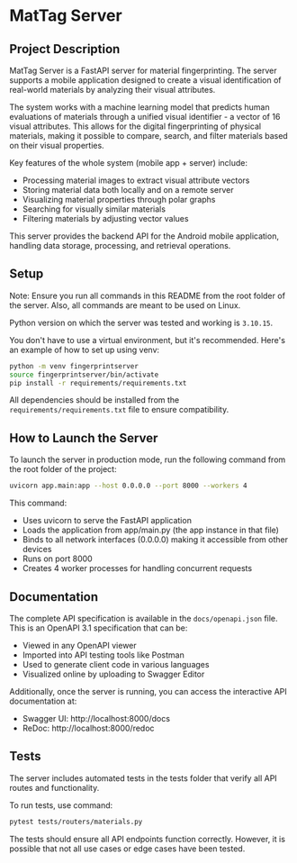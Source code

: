 # MatTag Server

## Project Description

MatTag Server is a FastAPI server for material fingerprinting. The server supports a mobile application designed to create a visual identification of real-world materials by analyzing their visual attributes.

The system works with a machine learning model that predicts human evaluations of materials through a unified visual identifier - a vector of 16 visual attributes. This allows for the digital fingerprinting of physical materials, making it possible to compare, search, and filter materials based on their visual properties.

Key features of the whole system (mobile app + server) include:
- Processing material images to extract visual attribute vectors
- Storing material data both locally and on a remote server
- Visualizing material properties through polar graphs
- Searching for visually similar materials
- Filtering materials by adjusting vector values

This server provides the backend API for the Android mobile application, handling data storage, processing, and retrieval operations.

## Setup

Note: Ensure you run all commands in this README from the root folder of the server. Also, all commands are meant to be used on Linux.

Python version on which the server was tested and working is `3.10.15`.

You don't have to use a virtual environment, but it's recommended. Here's an example of how to set up using venv:

```bash
python -m venv fingerprintserver
source fingerprintserver/bin/activate
pip install -r requirements/requirements.txt
```

All dependencies should be installed from the `requirements/requirements.txt` file to ensure compatibility.

## How to Launch the Server

To launch the server in production mode, run the following command from the root folder of the project:

```bash
uvicorn app.main:app --host 0.0.0.0 --port 8000 --workers 4
```

This command:

* Uses uvicorn to serve the FastAPI application
* Loads the application from app/main.py (the app instance in that file)
* Binds to all network interfaces (0.0.0.0) making it accessible from other devices
* Runs on port 8000
* Creates 4 worker processes for handling concurrent requests


## Documentation

The complete API specification is available in the `docs/openapi.json` file. This is an OpenAPI 3.1 specification that can be:

- Viewed in any OpenAPI viewer
- Imported into API testing tools like Postman
- Used to generate client code in various languages
- Visualized online by uploading to Swagger Editor

Additionally, once the server is running, you can access the interactive API documentation at:

* Swagger UI: http://localhost:8000/docs
* ReDoc: http://localhost:8000/redoc

## Tests

The server includes automated tests in the tests folder that verify all API routes and functionality.

To run tests, use command:

```bash
pytest tests/routers/materials.py
```

The tests should ensure all API endpoints function correctly. However, it is possible that not all use cases or edge cases have been tested.